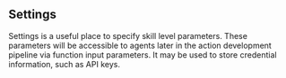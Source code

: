 ## Settings

Settings is a useful place to specify skill level parameters. These parameters will be accessible to agents later in the action development pipeline via function input parameters. It may be used to store credential information, such as API keys. 

